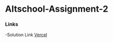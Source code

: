 # Altschool-Assignment-2
 
### Links
-Solution Link [Vercel](https://altschool-assignment-2-silk.vercel.app/)
